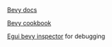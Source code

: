 [Bevy docs](https://docs.rs/bevy)

[Bevy cookbook](https://bevy-cheatbook.github.io)

[Egui bevy inspector](https://docs.rs/crate/bevy-inspector-egui/) for debugging
